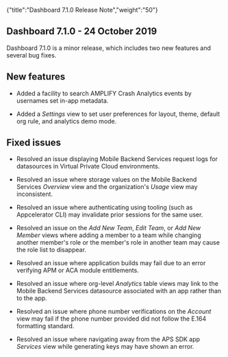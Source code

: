 {"title":"Dashboard 7.1.0 Release Note","weight":"50"} 

## Dashboard 7.1.0 - 24 October 2019

Dashboard 7.1.0 is a minor release, which includes two new features and several bug fixes.

## New features

*   Added a facility to search AMPLIFY Crash Analytics events by usernames set in-app metadata.
    
*   Added a _Settings_ view to set user preferences for layout, theme, default org rule, and analytics demo mode.
    

## Fixed issues

*   Resolved an issue displaying Mobile Backend Services request logs for datasources in Virtual Private Cloud environments.
    
*   Resolved an issue where storage values on the Mobile Backend Services _Overview_ view and the organization's _Usage_ view may inconsistent.
    
*   Resolved an issue where authenticating using tooling (such as Appcelerator CLI) may invalidate prior sessions for the same user.
    
*   Resolved an issue on the _Add New Team_, _Edit Team_, or _Add New Member_ views where adding a member to a team while changing another member's role or the member's role in another team may cause the role list to disappear.
    
*   Resolved an issue where application builds may fail due to an error verifying APM or ACA module entitlements.
    
*   Resolved an issue where org-level _Analytics_ table views may link to the Mobile Backend Services datasource associated with an app rather than to the app.
    
*   Resolved an issue where phone number verifications on the _Account_ view may fail if the phone number provided did not follow the E.164 formatting standard.
    
*   Resolved an issue where navigating away from the APS SDK app _Services_ view while generating keys may have shown an error.